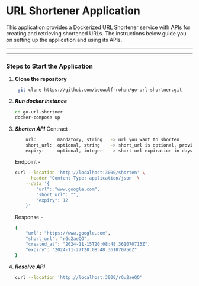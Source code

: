 # URL Shortener Application

This application provides a Dockerized URL Shortener service with APIs for creating and retrieving shortened URLs. 
The instructions below guide you on setting up the application and using its APIs.

---

---

### Steps to Start the Application

1. **Clone the repository**
   ```bash
    git clone https://github.com/beowulf-rohan/go-url-shortner.git
   ```

2. ***Run docker instance***
    ```bash
    cd go-url-shortner
    docker-compose up
   ```

3. ***Shorten API***
    Contract -
    ```bash
        url:        mandatory, string   -> url you want to shorten
        short_url:  optional, string    -> short_url is optional, provide a custom short_url if needed
        expiry:     optional, integer   -> short url expiration in days
    ```
    
    Endpoint - 
    ```bash
    curl --location 'http://localhost:3000/shorten' \
        --header 'Content-Type: application/json' \
        --data '{
            "url": "www.google.com",
            "short_url": "",
            "expiry": 12
        }'
    ```

    Response - 
    ```bash
    {
        "url": "https://www.google.com",
        "short_url": "rGu2aeQO",
        "created_at": "2024-11-15T20:08:48.361070715Z",
        "expiry": "2024-11-27T20:08:48.361070756Z"
    }
    ```

4. ***Resolve API***
    ```bash
    curl --location 'http://localhost:3000/rGu2aeQO'
    
    ```